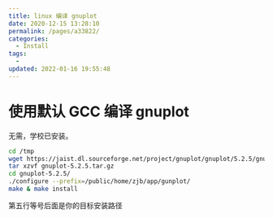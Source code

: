 ```yaml
---
title: linux 编译 gnuplot
date: 2020-12-15 13:28:10
permalink: /pages/a33822/
categories:
  - Install
tags:
  -
updated: 2022-01-16 19:55:48
---
```


# 使用默认 GCC 编译 gnuplot

无需，学校已安装。

```bash
cd /tmp
wget https://jaist.dl.sourceforge.net/project/gnuplot/gnuplot/5.2.5/gnuplot-5.2.5.tar.gz
tar xzvf gnuplot-5.2.5.tar.gz 
cd gnuplot-5.2.5/
./configure --prefix=/public/home/zjb/app/gunplot/
make & make install
```

第五行等号后面是你的目标安装路径
